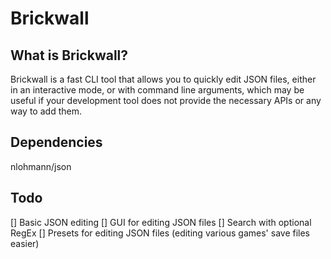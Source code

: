 #  Brickwall
##  What is Brickwall?
Brickwall is a fast CLI tool that allows you to quickly edit JSON files, either in an interactive mode, or with command line arguments, which may be useful if your development tool does not provide the necessary APIs or any way to add them.
##  Dependencies
nlohmann/json
##  Todo
[] Basic JSON editing
[] GUI for editing JSON files
[] Search with optional RegEx
[] Presets for editing JSON files (editing various games' save files easier)
